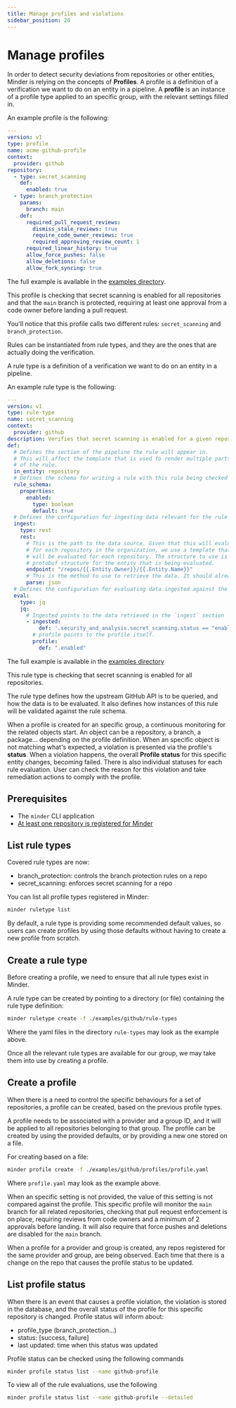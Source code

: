 ```yaml
---
title: Manage profiles and violations
sidebar_position: 20
---
```


# Manage profiles

In order to detect security deviations from repositories or other entities, Minder is relying on the concepts of **Profiles**.
A profile is a definition of a verification we want to do on an entity in a pipeline.
A **profile** is an instance of a profile type applied to an specific group, with the relevant settings filled in.

An example profile is the following:

```yaml
---
version: v1
type: profile
name: acme-github-profile
context:
  provider: github
repository:
  - type: secret_scanning
    def:
      enabled: true
  - type: branch_protection
    params:
      branch: main
    def:
      required_pull_request_reviews:
        dismiss_stale_reviews: true
        require_code_owner_reviews: true
        required_approving_review_count: 1
      required_linear_history: true
      allow_force_pushes: false
      allow_deletions: false
      allow_fork_syncing: true
```

The full example is available in the [examples directory](https://github.com/stacklok/minder-rules-and-profiles).

This profile is checking that secret scanning is enabled for all repositories and that the `main` branch is protected, 
requiring at least one approval from a code owner before landing a pull request.

You'll notice that this profile calls two different rules: `secret_scanning` and `branch_protection`.

Rules can be instantiated from rule types, and they are the ones that are actually doing the verification.

A rule type is a definition of a verification we want to do on an entity in a pipeline.

An example rule type is the following:

```yaml
---
version: v1
type: rule-type
name: secret_scanning
context:
  provider: github
description: Verifies that secret scanning is enabled for a given repository.
def:
  # Defines the section of the pipeline the rule will appear in.
  # This will affect the template that is used to render multiple parts
  # of the rule.
  in_entity: repository
  # Defines the schema for writing a rule with this rule being checked
  rule_schema:
    properties:
      enabled:
        type: boolean
        default: true
  # Defines the configuration for ingesting data relevant for the rule
  ingest:
    type: rest
    rest:
      # This is the path to the data source. Given that this will evaluate
      # for each repository in the organization, we use a template that
      # will be evaluated for each repository. The structure to use is the
      # protobuf structure for the entity that is being evaluated.
      endpoint: "/repos/{{.Entity.Owner}}/{{.Entity.Name}}"
      # This is the method to use to retrieve the data. It should already default to JSON
      parse: json
  # Defines the configuration for evaluating data ingested against the given profile
  eval:
    type: jq
    jq:
      # Ingested points to the data retrieved in the `ingest` section
      - ingested:
          def: '.security_and_analysis.secret_scanning.status == "enabled"'
        # profile points to the profile itself.
        profile:
          def: ".enabled"

```

The full example is available in the [examples directory](https://github.com/stacklok/minder-rules-and-profiles)

This rule type is checking that secret scanning is enabled for all repositories.

The rule type defines how the upstream GitHub API is to be queried, and how the data is to be evaluated.
It also defines how instances of this rule will be validated against the rule schema.

When a profile is created for an specific group, a continuous monitoring for the related objects start. An object can be a repository,
a branch, a package... depending on the profile definition. When an specific object is not matching what's expected,
a violation is presented via the profile's **status**. When a violation happens, the overall **Profile status** for this specific entity changes,
becoming failed. There is also individual statuses for each rule evaluation. User can check the reason for this violation and take remediation
actions to comply with the profile.

## Prerequisites

- The `minder` CLI application
- [At least one repository is registered for Minder](../getting_started/register_repos.md)

## List rule types

Covered rule types are now:

- branch_protection: controls the branch protection rules on a repo
- secret_scanning: enforces secret scanning for a repo

You can list all profile types registered in Minder:

```bash
minder ruletype list
```

By default, a rule type is providing some recommended default values, so users can create profiles
by using those defaults without having to create a new profile from scratch.

## Create a rule type

Before creating a profile, we need to ensure that all rule types exist in Minder.

A rule type can be created by pointing to a directory (or file) containing the rule type definition:

```bash
minder ruletype create -f ./examples/github/rule-types
```

Where the yaml files in the directory `rule-types` may look as the example above.

Once all the relevant rule types are available for our group, we may take them into use
by creating a profile.

## Create a profile

When there is a need to control the specific behaviours for a set of repositories, a profile can be
created, based on the previous profile types.

A profile needs to be associated with a provider and a group ID, and it will be applied to all
repositories belonging to that group.
The profile can be created by using the provided defaults, or by providing a new one stored on a file.

For creating based on a file:

```bash
minder profile create -f ./examples/github/profiles/profile.yaml
```

Where `profile.yaml` may look as the example above.

When an specific setting is not provided, the value of this setting is not compared against the profile.
This specific profile will monitor the `main` branch for all related repositories, checking that pull request enforcement is on
place, requiring reviews from code owners and a minimum of 2 approvals before landing. It will also require
that force pushes and deletions are disabled for the `main` branch.

When a profile for a provider and group is created, any repos registered for the same provider and group,
are being observed. Each time that there is a change on the repo that causes the profile status to be updated.

## List profile status

When there is an event that causes a profile violation, the violation is stored in the database, and the
overall status of the profile for this specific repository is changed.
Profile status will inform about:

- profile_type (branch_protection...)
- status: [success, failure]
- last updated: time when this status was updated

Profile status can be checked using the following commands

```bash
minder profile status list --name github-profile
```

To view all of the rule evaluations, use the following

```bash
minder profile status list --name github-profile --detailed
```

